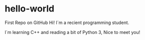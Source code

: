 # hello-world
First Repo on GitHub
Hi! I´m a recient programming student.

I´m learning C++ and reading a bit of Python 3, Nice to meet you!
